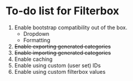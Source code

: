 # To-do list for Filterbox
1. Enable bootstrap compatibility out of the box.
	- Dropdown
	- Formatting
2. ~~Enable exporting generated categories~~
3. ~~Enable importing generated categories~~
4. Enable caching
5. Enable using custom (user set) IDs
6. Enable using custom filterbox values

